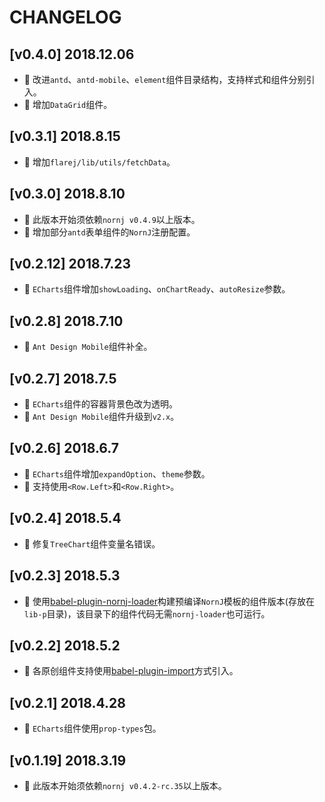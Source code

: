 # CHANGELOG

## [v0.4.0] 2018.12.06

* 🌟 改进`antd`、`antd-mobile`、`element`组件目录结构，支持样式和组件分别引入。
* 🌟 增加`DataGrid`组件。

## [v0.3.1] 2018.8.15

* 🌟 增加`flarej/lib/utils/fetchData`。

## [v0.3.0] 2018.8.10

* 🌟 此版本开始须依赖`nornj v0.4.9`以上版本。
* 🌟 增加部分`antd`表单组件的`NornJ`注册配置。

## [v0.2.12] 2018.7.23

* 🌟 `ECharts`组件增加`showLoading`、`onChartReady`、`autoResize`参数。

## [v0.2.8] 2018.7.10

* 🌟 `Ant Design Mobile`组件补全。

## [v0.2.7] 2018.7.5

* 🐞 `ECharts`组件的容器背景色改为透明。
* 🌟 `Ant Design Mobile`组件升级到`v2.x`。

## [v0.2.6] 2018.6.7

* 🌟 `ECharts`组件增加`expandOption`、`theme`参数。
* 🌟 支持使用`<Row.Left>`和`<Row.Right>`。

## [v0.2.4] 2018.5.4

* 🐞 修复`TreeChart`组件变量名错误。

## [v0.2.3] 2018.5.3

* 🌟 使用[babel-plugin-nornj-loader](https://github.com/yuhongda/babel-plugin-nornj-loader)构建预编译`NornJ`模板的组件版本(存放在`lib-p`目录)，该目录下的组件代码无需`nornj-loader`也可运行。

## [v0.2.2] 2018.5.2

* 🌟 各原创组件支持使用[babel-plugin-import](https://github.com/joe-sky/flarej/blob/master/README.md#原创组件)方式引入。

## [v0.2.1] 2018.4.28

* 🌟 `ECharts`组件使用`prop-types`包。

## [v0.1.19] 2018.3.19

* 🌟 此版本开始须依赖`nornj v0.4.2-rc.35`以上版本。